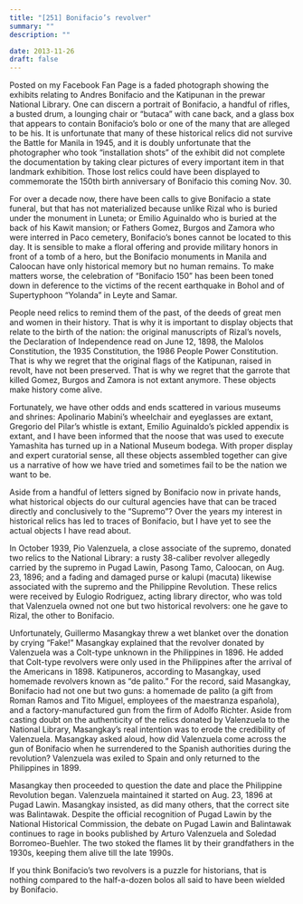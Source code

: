```yaml
---
title: "[251] Bonifacio’s revolver"
summary: ""
description: ""

date: 2013-11-26
draft: false
---
```


Posted on my Facebook Fan Page is a faded photograph showing the exhibits relating to Andres Bonifacio and the Katipunan in the prewar National Library. One can discern a portrait of Bonifacio, a handful of rifles, a busted drum, a lounging chair or “butaca” with cane back, and a glass box that appears to contain Bonifacio’s bolo or one of the many that are alleged to be his. It is unfortunate that many of these historical relics did not survive the Battle for Manila in 1945, and it is doubly unfortunate that the photographer who took “installation shots” of the exhibit did not complete the documentation by taking clear pictures of every important item in that landmark exhibition. Those lost relics could have been displayed to commemorate the 150th birth anniversary of Bonifacio this coming Nov. 30.

For over a decade now, there have been calls to give Bonifacio a state funeral, but that has not materialized because unlike Rizal who is buried under the monument in Luneta; or Emilio Aguinaldo who is buried at the back of his Kawit mansion; or Fathers Gomez, Burgos and Zamora who were interred in Paco cemetery, Bonifacio’s bones cannot be located to this day. It is sensible to make a floral offering and provide military honors in front of a tomb of a hero, but the Bonifacio monuments in Manila and Caloocan have only historical memory but no human remains. To make matters worse, the celebration of “Bonifacio 150” has been been toned down in deference to the victims of the recent earthquake in Bohol and of Supertyphoon “Yolanda” in Leyte and Samar.

People need relics to remind them of the past, of the deeds of great men and women in their history. That is why it is important to display objects that relate to the birth of the nation: the original manuscripts of Rizal’s novels, the Declaration of Independence read on June 12, 1898, the Malolos Constitution, the 1935 Constitution, the 1986 People Power Constitution. That is why we regret that the original flags of the Katipunan, raised in revolt, have not been preserved. That is why we regret that the garrote that killed Gomez, Burgos and Zamora is not extant anymore. These objects make history come alive.

Fortunately, we have other odds and ends scattered in various museums and shrines: Apolinario Mabini’s wheelchair and eyeglasses are extant, Gregorio del Pilar’s whistle is extant, Emilio Aguinaldo’s pickled appendix is extant, and I have been informed that the noose that was used to execute Yamashita has turned up in a National Museum bodega. With proper display and expert curatorial sense, all these objects assembled together can give us a narrative of how we have tried and sometimes fail to be the nation we want to be.

Aside from a handful of letters signed by Bonifacio now in private hands, what historical objects do our cultural agencies have that can be traced directly and conclusively to the “Supremo”? Over the years my interest in historical relics has led to traces of Bonifacio, but I have yet to see the actual objects I have read about.

In October 1939, Pio Valenzuela, a close associate of the supremo, donated two relics to the National Library: a rusty 38-caliber revolver allegedly carried by the supremo in Pugad Lawin, Pasong Tamo, Caloocan, on Aug. 23, 1896; and a fading and damaged purse or kalupi (macuta) likewise associated with the supremo and the Philippine Revolution. These relics were received by Eulogio Rodriguez, acting library director, who was told that Valenzuela owned not one but two historical revolvers: one he gave to Rizal, the other to Bonifacio.

Unfortunately, Guillermo Masangkay threw a wet blanket over the donation by crying “Fake!” Masangkay explained that the revolver donated by Valenzuela was a Colt-type unknown in the Philippines in 1896. He added that Colt-type revolvers were only used in the Philippines after the arrival of the Americans in 1898. Katipuneros, according to Masangkay, used homemade revolvers known as “de palito.” For the record, said Masangkay, Bonifacio had not one but two guns: a homemade de palito (a gift from Roman Ramos and Tito Miguel, employees of the maestranza española), and a factory-manufactured gun from the firm of Adolfo Richter. Aside from casting doubt on the authenticity of the relics donated by Valenzuela to the National Library, Masangkay’s real intention was to erode the credibility of Valenzuela. Masangkay asked aloud, how did Valenzuela come across the gun of Bonifacio when he surrendered to the Spanish authorities during the revolution? Valenzuela was exiled to Spain and only returned to the Philippines in 1899.

Masangkay then proceeded to question the date and place the Philippine Revolution began. Valenzuela maintained it started on Aug. 23, 1896 at Pugad Lawin. Masangkay insisted, as did many others, that the correct site was Balintawak. Despite the official recognition of Pugad Lawin by the National Historical Commission, the debate on Pugad Lawin and Balintawak continues to rage in books published by Arturo Valenzuela and Soledad Borromeo-Buehler. The two stoked the flames lit by their grandfathers in the 1930s, keeping them alive till the late 1990s.

If you think Bonifacio’s two revolvers is a puzzle for historians, that is nothing compared to the half-a-dozen bolos all said to have been wielded by Bonifacio.
